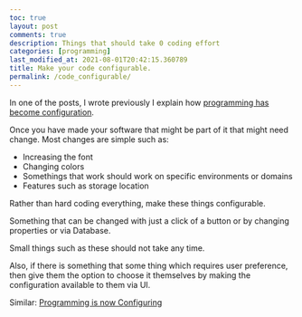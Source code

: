 ```yaml
---
toc: true
layout: post
comments: true
description: Things that should take 0 coding effort
categories: [programming]
last_modified_at: 2021-08-01T20:42:15.360789
title: Make your code configurable.
permalink: /code_configurable/
---
```


In one of the posts, I wrote previously I explain how [programming has become configuration](/config/).

Once you have made your software that might be part of it that might need change. Most changes are simple such as:
- Increasing the font
- Changing colors
- Somethings that work should work on specific environments or domains
- Features such as storage location

Rather than hard coding everything, make these things configurable.

Something that can be changed with just a click of a button or by changing properties or via Database.

Small things such as these should not take any time.

Also, if there is something that some thing which requires user preference, then give them the option to choose it themselves by making the configuration available to them via UI.

Similar: [Programming is now Configuring](/config/)